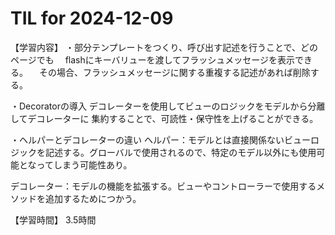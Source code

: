 # TIL for 2024-12-09
【学習内容】
・部分テンプレートをつくり、呼び出す記述を行うことで、どのページでも
　flashにキーバリューを渡してフラッシュメッセージを表示できる。
　その場合、フラッシュメッセージに関する重複する記述があれば削除する。

・Decoratorの導入
デコレーターを使用してビューのロジックをモデルから分離してデコレーターに
集約することで、可読性・保守性を上げることができる。

・ヘルパーとデコレーターの違い
ヘルパー：モデルとは直接関係ないビューロジックを記述する。グローバルで使用されるので、特定のモデル以外にも使用可能となってしまう可能性あり。

デコレーター：モデルの機能を拡張する。ビューやコントローラーで使用するメソッドを追加するためにつかう。

【学習時間】
3.5時間
